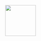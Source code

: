 <div id="header" align="center">
  <img src="https://giphy.com/embed/L1R1tvI9svkIWwpVYr" width="100"/>
</div>
